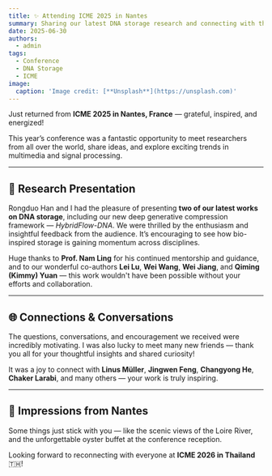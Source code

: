 ```yaml
---
title: ✨ Attending ICME 2025 in Nantes
summary: Sharing our latest DNA storage research and connecting with the global multimedia community.
date: 2025-06-30
authors:
  - admin
tags:
  - Conference
  - DNA Storage
  - ICME
image:
  caption: 'Image credit: [**Unsplash**](https://unsplash.com)'
---
```


Just returned from **ICME 2025 in Nantes, France** — grateful, inspired, and energized!

This year’s conference was a fantastic opportunity to meet researchers from all over the world, share ideas, and explore exciting trends in multimedia and signal processing.

---

## 🎤 Research Presentation

Rongduo Han and I had the pleasure of presenting **two of our latest works on DNA storage**, including our new deep generative compression framework — *HybridFlow-DNA*. We were thrilled by the enthusiasm and insightful feedback from the audience. It’s encouraging to see how bio-inspired storage is gaining momentum across disciplines.

Huge thanks to **Prof. Nam Ling** for his continued mentorship and guidance, and to our wonderful co-authors **Lei Lu**, **Wei Wang**, **Wei Jiang**, and **Qiming (Kimmy) Yuan** — this work wouldn't have been possible without your efforts and collaboration.

---

## 🌐 Connections & Conversations

The questions, conversations, and encouragement we received were incredibly motivating. I was also lucky to meet many new friends — thank you all for your thoughtful insights and shared curiosity!

It was a joy to connect with **Linus Müller**, **Jingwen Feng**, **Changyong He**, **Chaker Larabi**, and many others — your work is truly inspiring.

---

## 🍷 Impressions from Nantes

Some things just stick with you — like the scenic views of the Loire River, and the unforgettable oyster buffet at the conference reception.

Looking forward to reconnecting with everyone at **ICME 2026 in Thailand** 🇹🇭!
